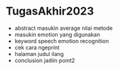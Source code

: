 # TugasAkhir2023

- abstract masukin average nilai metode
- masukin emotion yang digunakan
- keyword speech emotion recognition
- cek cara ngeprint
- halaman judul ilang
- conclusion jadiin point2